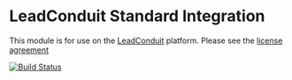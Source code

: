 # LeadConduit Standard Integration

This module is for use on the [LeadConduit](http://activeprospect.com/products/leadconduit/) platform. Please see the [license agreement](http://creativecommons.org/licenses/by-nc-nd/4.0/)

[![Build Status](https://github.com/activeprospect/leadconduit-integration-standard/workflows/Node.js%20CI/badge.svg)](https://github.com/activeprospect/leadconduit-integration-standard/actions)

